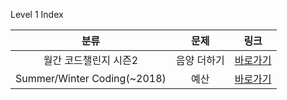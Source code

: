 Level 1 Index

|분류|문제|링크|
|:-:|:-:|:-:|
|월간 코드챌린지 시즌2|음양 더하기|[바로가기](https://programmers.co.kr/learn/courses/30/lessons/76501)|
|Summer/Winter Coding(~2018)|예산|[바로가기](https://programmers.co.kr/learn/courses/30/lessons/12982)|
